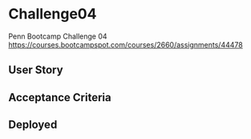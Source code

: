 # Challenge04
Penn Bootcamp Challenge 04
https://courses.bootcampspot.com/courses/2660/assignments/44478

## User Story


## Acceptance Criteria


## Deployed

